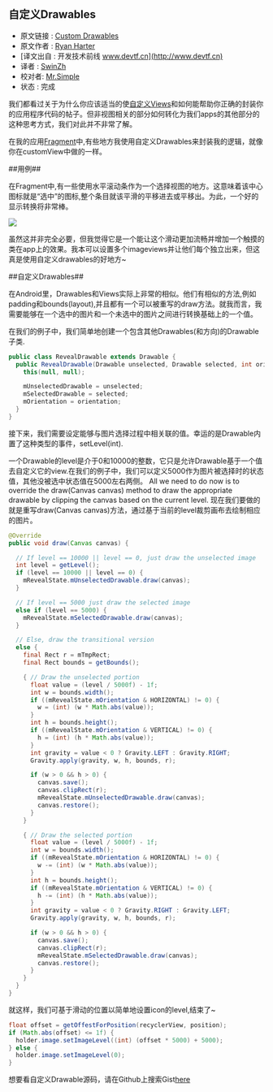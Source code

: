 自定义Drawables
---

>
* 原文链接 : [Custom Drawables](http://www.ryanharter.com/blog/2015/04/03/custom-drawables/)
* 原文作者 : [Ryan Harter](http://www.ryanharter.com/)
* [译文出自 :  开发技术前线 www.devtf.cn](http://www.devtf.cn)
* 译者 : [SwinZh](https://github.com/SwinZh) 
* 校对者: [Mr.Simple](https://github.com/bboyfeiyu)  
* 状态 :  完成


我们都看过关于为什么你应该适当的使[自定义Views](http://www.ryanharter.com/blog/2014/05/14/using-custom-compound-views-in-android/)和如何能帮助你正确的封装你的应用程序代码的帖子。但非视图相关的部分如何转化为我们apps的其他部分的这种思考方式，我们对此并不非常了解。

在我的应用[Fragment](https://play.google.com/store/apps/details?id=com.pixite.fragment&referrer=utm_source%3Dryanharter.com%26utm_medium%3Dpost%26utm_content%3Dcustom_drawables)中,有些地方我使用自定义Drawables来封装我的逻辑，就像你在customView中做的一样。

##用例##

在Fragment中,有一些使用水平滚动条作为一个选择视图的地方。这意味着该中心图标就是“选中”的图标,整个条目就该平滑的平移进去或平移出。为此，一个好的显示转换将非常棒。

![](http://www.ryanharter.com/images/posts/custom-drawables/example.gif)

虽然这并非完全必要，但我觉得它是一个能让这个滑动更加流畅并增加一个触摸的类在app上的效果。我本可以设置多个imageviews并让他们每个独立出来，但这真是使用自定义drawables的好地方~

##自定义Drawables##

在Android里，Drawables和Views实际上非常的相似。他们有相似的方法,例如padding和bounds(layout),并且都有一个可以被重写的draw方法。就我而言，我需要能够在一个选中的图片和一个未选中的图片之间进行转换基础上的一个值。

在我们的例子中，我们简单地创建一个包含其他Drawables(和方向)的Drawable子类.



```java
public class RevealDrawable extends Drawable {
  public RevealDrawable(Drawable unselected, Drawable selected, int orientation) {
    this(null, null);

    mUnselectedDrawable = unselected;
    mSelectedDrawable = selected;
    mOrientation = orientation;
  }
}
```

接下来，我们需要设定能够与图片选择过程中相关联的值。幸运的是Drawable内置了这种类型的事件，setLevel(int).

一个Drawable的level是介于0和10000的整数，它只是允许Drawable基于一个值去自定义它的view.在我们的例子中，我们可以定义5000作为图片被选择时的状态值，其他没被选中状态值在5000左右两侧。
All we need to do now is to override the draw(Canvas canvas) method to draw the appropriate drawable by clipping the canvas based on the current level.
现在我们要做的就是重写draw(Canvas canvas)方法，通过基于当前的level裁剪画布去绘制相应的图片。

```java
@Override
public void draw(Canvas canvas) {

  // If level == 10000 || level == 0, just draw the unselected image
  int level = getLevel();
  if (level == 10000 || level == 0) {
    mRevealState.mUnselectedDrawable.draw(canvas);
  }

  // If level == 5000 just draw the selected image
  else if (level == 5000) {
    mRevealState.mSelectedDrawable.draw(canvas);
  }

  // Else, draw the transitional version
  else {
    final Rect r = mTmpRect;
    final Rect bounds = getBounds();

    { // Draw the unselected portion
      float value = (level / 5000f) - 1f;
      int w = bounds.width();
      if ((mRevealState.mOrientation & HORIZONTAL) != 0) {
        w = (int) (w * Math.abs(value));
      }
      int h = bounds.height();
      if ((mRevealState.mOrientation & VERTICAL) != 0) {
        h = (int) (h * Math.abs(value));
      }
      int gravity = value < 0 ? Gravity.LEFT : Gravity.RIGHT;
      Gravity.apply(gravity, w, h, bounds, r);

      if (w > 0 && h > 0) {
        canvas.save();
        canvas.clipRect(r);
        mRevealState.mUnselectedDrawable.draw(canvas);
        canvas.restore();
      }
    }

    { // Draw the selected portion
      float value = (level / 5000f) - 1f;
      int w = bounds.width();
      if ((mRevealState.mOrientation & HORIZONTAL) != 0) {
        w -= (int) (w * Math.abs(value));
      }
      int h = bounds.height();
      if ((mRevealState.mOrientation & VERTICAL) != 0) {
        h -= (int) (h * Math.abs(value));
      }
      int gravity = value < 0 ? Gravity.RIGHT : Gravity.LEFT;
      Gravity.apply(gravity, w, h, bounds, r);

      if (w > 0 && h > 0) {
        canvas.save();
        canvas.clipRect(r);
        mRevealState.mSelectedDrawable.draw(canvas);
        canvas.restore();
      }
    }
  }
}
```

就这样，我们可基于滑动的位置以简单地设置icon的level,结束了~

```java
float offset = getOffestForPosition(recyclerView, position);
if (Math.abs(offset) <= 1f) {
  holder.image.setImageLevel((int) (offset * 5000) + 5000);
} else {
  holder.image.setImageLevel(0);
}
```

想要看自定义Drawable源码，请在Github上搜索Gist[here](https://gist.github.com/rharter/34051da57f8a6a0991ff)

